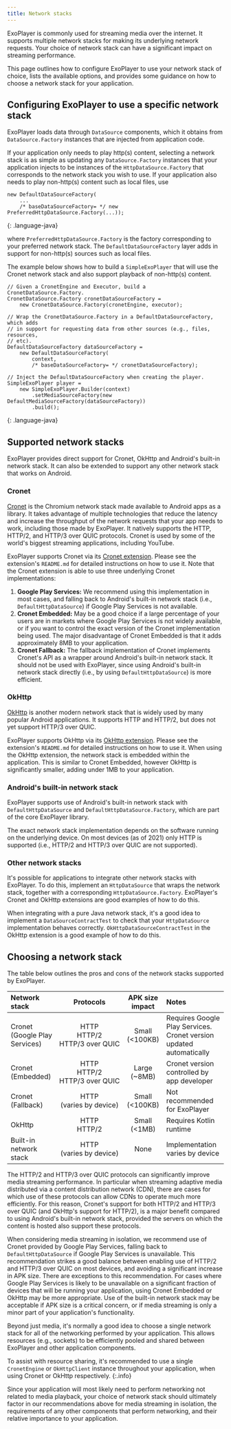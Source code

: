 ```yaml
---
title: Network stacks
---
```


ExoPlayer is commonly used for streaming media over the internet. It supports
multiple network stacks for making its underlying network requests. Your choice
of network stack can have a significant impact on streaming performance.

This page outlines how to configure ExoPlayer to use your network stack of
choice, lists the available options, and provides some guidance on how to choose
a network stack for your application.

## Configuring ExoPlayer to use a specific network stack ##

ExoPlayer loads data through `DataSource` components, which it obtains from
`DataSource.Factory` instances that are injected from application code.

If your application only needs to play http(s) content, selecting a network
stack is as simple as updating any `DataSource.Factory` instances that your
application injects to be instances of the `HttpDataSource.Factory`
that corresponds to the network stack you wish to use. If your application also
needs to play non-http(s) content such as local files, use

~~~
new DefaultDataSourceFactory(
    ...
    /* baseDataSourceFactory= */ new PreferredHttpDataSource.Factory(...));
~~~
{: .language-java}

where `PreferredHttpDataSource.Factory` is the factory corresponding to your
preferred network stack. The `DefaultDataSourceFactory` layer adds in support
for non-http(s) sources such as local files.

The example below shows how to build a `SimpleExoPlayer` that will use
the Cronet network stack and also support playback of non-http(s) content.

~~~
// Given a CronetEngine and Executor, build a CronetDataSource.Factory.
CronetDataSource.Factory cronetDataSourceFactory =
    new CronetDataSource.Factory(cronetEngine, executor);

// Wrap the CronetDataSource.Factory in a DefaultDataSourceFactory, which adds
// in support for requesting data from other sources (e.g., files, resources,
// etc).
DefaultDataSourceFactory dataSourceFactory =
    new DefaultDataSourceFactory(
        context,
        /* baseDataSourceFactory= */ cronetDataSourceFactory);

// Inject the DefaultDataSourceFactory when creating the player.
SimpleExoPlayer player =
    new SimpleExoPlayer.Builder(context)
        .setMediaSourceFactory(new DefaultMediaSourceFactory(dataSourceFactory))
        .build();
~~~
{: .language-java}

## Supported network stacks ##

ExoPlayer provides direct support for Cronet, OkHttp and Android's built-in
network stack. It can also be extended to support any other network stack that
works on Android.

### Cronet ###

[Cronet](https://developer.android.com/guide/topics/connectivity/cronet) is the
Chromium network stack made available to Android apps as a library. It takes
advantage of multiple technologies that reduce the latency and increase the
throughput of the network requests that your app needs to work, including those
made by ExoPlayer. It natively supports the HTTP, HTTP/2, and HTTP/3 over QUIC
protocols. Cronet is used by some of the world's biggest streaming applications,
including YouTube.

ExoPlayer supports Cronet via its
[Cronet extension](https://github.com/google/ExoPlayer/tree/dev-v2/extensions/cronet).
Please see the extension's `README.md` for detailed instructions on how to use
it. Note that the Cronet extension is able to use three underlying Cronet
implementations:

1. **Google Play Services:** We recommend using this implementation in most
  cases, and falling back to Android's built-in network stack
  (i.e., `DefaultHttpDataSource`) if Google Play Services is not available.
1. **Cronet Embedded:** May be a good choice if a large percentage of your users
  are in markets where Google Play Services is not widely available, or if you
  want to control the exact version of the Cronet implementation being used. The
  major disadvantage of Cronet Embedded is that it adds approximately 8MB to
  your application.
1. **Cronet Fallback:** The fallback implementation of Cronet implements
  Cronet's API as a wrapper around Android's built-in network stack. It should
  not be used with ExoPlayer, since using Android's built-in network stack
  directly (i.e., by using `DefaultHttpDataSource`) is more efficient.

### OkHttp ###

[OkHttp](https://square.github.io/okhttp/) is another modern network stack that
is widely used by many popular Android applications. It supports HTTP and
HTTP/2, but does not yet support HTTP/3 over QUIC.

ExoPlayer supports OkHttp via its
[OkHttp extension](https://github.com/google/ExoPlayer/tree/dev-v2/extensions/okhttp).
Please see the extension's `README.md` for detailed instructions on how to use
it. When using the OkHttp extension, the network stack is embedded within the
application. This is similar to Cronet Embedded, however OkHttp is significantly
smaller, adding under 1MB to your application.

### Android's built-in network stack ###

ExoPlayer supports use of Android's built-in network stack with
`DefaultHttpDataSource` and `DefaultHttpDataSource.Factory`, which are part of
the core ExoPlayer library.

The exact network stack implementation depends on the software running on the
underlying device. On most devices (as of 2021) only HTTP is supported (i.e.,
HTTP/2 and HTTP/3 over QUIC are not supported).

### Other network stacks ###

It's possible for applications to integrate other network stacks with ExoPlayer.
To do this, implement an `HttpDataSource` that wraps the network stack,
together with a corresponding `HttpDataSource.Factory`. ExoPlayer's Cronet and
OkHttp extensions are good examples of how to do this.

When integrating with a pure Java network stack, it's a good idea to implement a
`DataSourceContractTest` to check that your `HttpDataSource` implementation
behaves correctly. `OkHttpDataSourceContractTest` in the OkHttp extension is a
good example of how to do this.

## Choosing a network stack ##

The table below outlines the pros and cons of the network stacks supported by
ExoPlayer.

| Network stack | Protocols | APK size impact | Notes |
|:---|:--:|:--:|:---|
| Cronet (Google Play Services) | HTTP<br>HTTP/2<br>HTTP/3&nbsp;over&nbsp;QUIC | Small<br>(<100KB) | Requires Google Play Services. Cronet version updated automatically |
| Cronet (Embedded) | HTTP<br>HTTP/2<br>HTTP/3&nbsp;over&nbsp;QUIC | Large<br>(~8MB) | Cronet version controlled by app developer |
| Cronet (Fallback) | HTTP<br>(varies&nbsp;by&nbsp;device) | Small<br>(<100KB) | Not recommended for ExoPlayer |
| OkHttp | HTTP<br>HTTP/2 | Small<br>(<1MB) | Requires Kotlin runtime |
| Built-in network stack | HTTP<br>(varies&nbsp;by&nbsp;device) | None | Implementation varies by device |

The HTTP/2 and HTTP/3 over QUIC protocols can significantly improve media
streaming performance. In particular when streaming adaptive media distributed
via a content distribution network (CDN), there are cases for which use of these
protocols can allow CDNs to operate much more efficiently. For this reason,
Cronet's support for both HTTP/2 and HTTP/3 over QUIC (and OkHttp's support for
HTTP/2), is a major benefit compared to using Android's built-in network stack,
provided the servers on which the content is hosted also support these
protocols.

When considering media streaming in isolation, we recommend use of Cronet
provided by Google Play Services, falling back to `DefaultHttpDataSource` if
Google Play Services is unavailable. This recommendation strikes a good balance
between enabling use of HTTP/2 and HTTP/3 over QUIC on most devices, and
avoiding a significant increase in APK size. There are exceptions to this
recommendation. For cases where Google Play Services is likely to be unavailable
on a significant fraction of devices that will be running your application,
using Cronet Embedded or OkHttp may be more appropriate. Use of the built-in
network stack may be acceptable if APK size is a critical concern, or if media
streaming is only a minor part of your application's functionality.

Beyond just media, it's normally a good idea to choose a single network stack
for all of the networking performed by your application. This allows resources
(e.g., sockets) to be efficiently pooled and shared between ExoPlayer and other
application components.

To assist with resource sharing, it's recommended to use a single `CronetEngine`
or `OkHttpClient` instance throughout your application, when using Cronet or
OkHttp respectively.
{:.info}

Since your application will most likely need to perform networking not related
to media playback, your choice of network stack should ultimately factor in our
recommendations above for media streaming in isolation, the requirements of any
other components that perform networking, and their relative importance to your
application.
